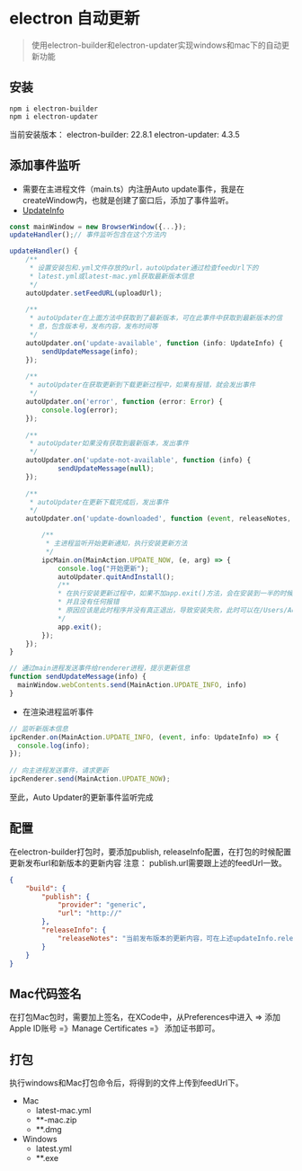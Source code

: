 # electron 自动更新

> 使用electron-builder和electron-updater实现windows和mac下的自动更新功能

## 安装
```
npm i electron-builder
npm i electron-updater
```
当前安装版本：
electron-builder: 22.8.1
electron-updater: 4.3.5

## 添加事件监听
- 需要在主进程文件（main.ts）内注册Auto update事件，我是在createWindow内，也就是创建了窗口后，添加了事件监听。
- [UpdateInfo](https://www.electron.build/auto-update#updateinfo)
```ts
const mainWindow = new BrowserWindow({...});
updateHandler();// 事件监听包含在这个方法内
```
```ts
updateHandler() {
	/**
	 * 设置安装包和.yml文件存放的url，autoUpdater通过检查feedUrl下的
	 * latest.yml或latest-mac.yml获取最新版本信息
	 */
	autoUpdater.setFeedURL(uploadUrl);
	
	/**
	 * autoUpdater在上面方法中获取到了最新版本，可在此事件中获取到最新版本的信
	 * 息，包含版本号，发布内容，发布时间等
	 */
	autoUpdater.on('update-available', function (info: UpdateInfo) {
		sendUpdateMessage(info);
	});
	
	/**
	 * autoUpdater在获取更新到下载更新过程中，如果有报错，就会发出事件
	 */
	autoUpdater.on('error', function (error: Error) {
		console.log(error);
  	});
  
  	/**
   	 * autoUpdater如果没有获取到最新版本，发出事件
   	 */
  	autoUpdater.on('update-not-available', function (info) {
    		sendUpdateMessage(null);
	});
	
	/**
	 * autoUpdater在更新下载完成后，发出事件
	 */
	autoUpdater.on('update-downloaded', function (event, releaseNotes, releaseName, releaseDate, updateUrl, quitAndUpdate) {

		/**
		 * 主进程监听开始更新通知，执行安装更新方法
		 */
		ipcMain.on(MainAction.UPDATE_NOW, (e, arg) => {
			console.log("开始更新");
			autoUpdater.quitAndInstall();
			/**
			* 在执行安装更新过程中，如果不加app.exit()方法，会在安装到一半的时候突然退出，
			* 并且没有任何报错
			* 原因应该是此时程序并没有真正退出，导致安装失败，此时可以在/Users/Administrater/AppData/Local/client-update文件夹内看到有pending文件夹内，存放了新版本的安装包
			*/
			app.exit();
		});
	});
}

// 通过main进程发送事件给renderer进程，提示更新信息
function sendUpdateMessage(info) {
  mainWindow.webContents.send(MainAction.UPDATE_INFO, info)
}
```
- 在渲染进程监听事件
```ts
// 监听新版本信息
ipcRender.on(MainAction.UPDATE_INFO, (event, info: UpdateInfo) => {
  console.log(info);
});
		
// 向主进程发送事件，请求更新
ipcRenderer.send(MainAction.UPDATE_NOW);
```

至此，Auto Updater的更新事件监听完成

## 配置
在electron-builder打包时，要添加publish, releaseInfo配置，在打包的时候配置更新发布url和新版本的更新内容
注意： publish.url需要跟上述的feedUrl一致。
```json
{
	"build": {
		"publish": {
			"provider": "generic",
			"url": "http://"
		},
		"releaseInfo": {
			"releaseNotes": "当前发布版本的更新内容，可在上述updateInfo.releaseNotes得到"
		}
	}
}
```

## Mac代码签名
在打包Mac包时，需要加上签名，在XCode中，从Preferences中进入 => 添加Apple ID账号 =》Manage Certificates =》 添加证书即可。

## 打包
执行windows和Mac打包命令后，将得到的文件上传到feedUrl下。

- Mac
	* latest-mac.yml
	* **-mac.zip
	* **.dmg
- Windows
	* latest.yml
	* **.exe
